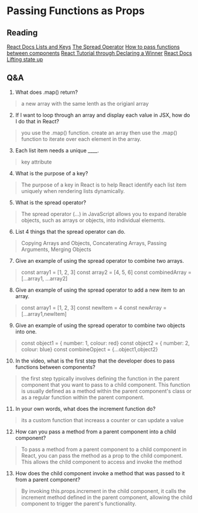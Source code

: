 # Passing Functions as Props

## Reading
[React Docs Lists and Keys](https://reactjs.org/docs/lists-and-keys.html)
[The Spread Operator](https://medium.com/coding-at-dawn/how-to-use-the-spread-operator-in-javascript-b9e4a8b06fab)
[How to pass functions between components](https://www.youtube.com/watch?v=c05OL7XbwXU)
[React Tutorial through Declaring a Winner](https://reactjs.org/tutorial/tutorial.html)
[React Docs Lifting state up](https://reactjs.org/docs/lifting-state-up.html)

## Q&A

1. What does .map() return?
> a new array with the same lenth as the origianl array
2. If I want to loop through an array and display each value in JSX, how do I do that in React?
> you use the .map() function. create an array then use the .map() function to iterate over each element in the array. 
3. Each list item needs a unique ____.
> key attribute
4. What is the purpose of a key?
> The purpose of a key in React is to help React identify each list item uniquely when rendering lists dynamically. 
5. What is the spread operator?
> The spread operator (...) in JavaScript allows you to expand iterable objects, such as arrays or objects, into individual elements.
6. List 4 things that the spread operator can do.
> Copying Arrays and Objects, Concaterating Arrays, Passing Arguments, Merging Objects
7. Give an example of using the spread operator to combine two arrays.
> const array1 = [1, 2, 3]
> const array2 = [4, 5, 6]
> const combinedArray = [...array1, ...array2]
8. Give an example of using the spread operator to add a new item to an array.
> const array1 = [1, 2, 3]
> const newItem = 4
> const newArray = [...array1,newItem]
9. Give an example of using the spread operator to combine two objects into one.
> const object1 = { number: 1, colour: red}
> const object2 = { number: 2, colour: blue}
> const combineOpject = {...object1,object2}
10. In the video, what is the first step that the developer does to pass functions between components?
> the first step typically involves defining the function in the parent component that you want to pass to a child component. This function is usually defined as a method within the parent component's class or as a regular function within the parent component.
11. In your own words, what does the increment function do?
> its a custom function that increass a counter or can update a value
12. How can you pass a method from a parent component into a child component?
> To pass a method from a parent component to a child component in React, you can pass the method as a prop to the child component. This allows the child component to access and invoke the method
13. How does the child component invoke a method that was passed to it from a parent component?
> By invoking this.props.increment in the child component, it calls the increment method defined in the parent component, allowing the child component to trigger the parent's functionality.